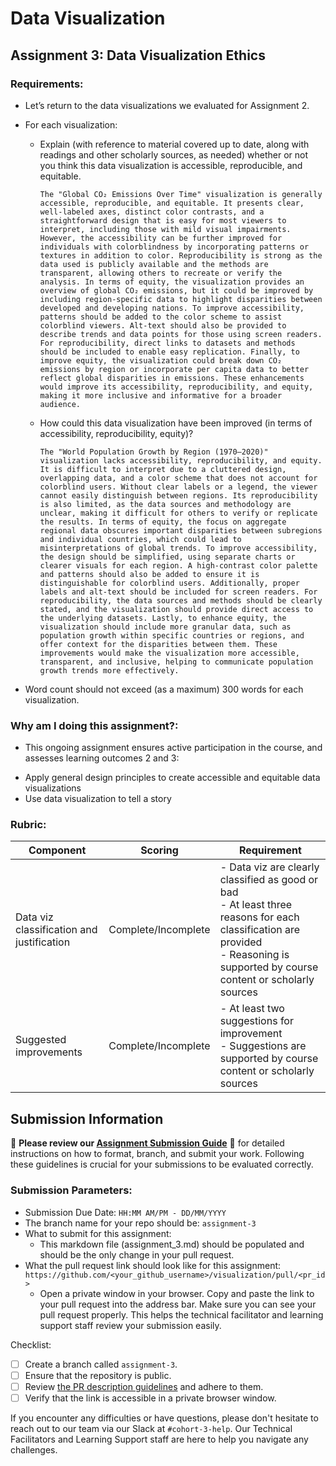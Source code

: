 # Data Visualization

## Assignment 3: Data Visualization Ethics

### Requirements:
- Let’s return to the data visualizations we evaluated for Assignment 2.  
- For each visualization: 
    - Explain (with reference to material covered up to date, along with readings and other scholarly sources, as needed) whether or not you think this data visualization is accessible, reproducible, and equitable. 
        ```
        The "Global CO₂ Emissions Over Time" visualization is generally accessible, reproducible, and equitable. It presents clear, well-labeled axes, distinct color contrasts, and a straightforward design that is easy for most viewers to interpret, including those with mild visual impairments. However, the accessibility can be further improved for individuals with colorblindness by incorporating patterns or textures in addition to color. Reproducibility is strong as the data used is publicly available and the methods are transparent, allowing others to recreate or verify the analysis. In terms of equity, the visualization provides an overview of global CO₂ emissions, but it could be improved by including region-specific data to highlight disparities between developed and developing nations. To improve accessibility, patterns should be added to the color scheme to assist colorblind viewers. Alt-text should also be provided to describe trends and data points for those using screen readers. For reproducibility, direct links to datasets and methods should be included to enable easy replication. Finally, to improve equity, the visualization could break down CO₂ emissions by region or incorporate per capita data to better reflect global disparities in emissions. These enhancements would improve its accessibility, reproducibility, and equity, making it more inclusive and informative for a broader audience.

        ```
    - How could this data visualization have been improved (in terms of accessibility, reproducibility, equity)?  
        ```
      The "World Population Growth by Region (1970–2020)" visualization lacks accessibility, reproducibility, and equity. It is difficult to interpret due to a cluttered design, overlapping data, and a color scheme that does not account for colorblind users. Without clear labels or a legend, the viewer cannot easily distinguish between regions. Its reproducibility is also limited, as the data sources and methodology are unclear, making it difficult for others to verify or replicate the results. In terms of equity, the focus on aggregate regional data obscures important disparities between subregions and individual countries, which could lead to misinterpretations of global trends. To improve accessibility, the design should be simplified, using separate charts or clearer visuals for each region. A high-contrast color palette and patterns should also be added to ensure it is distinguishable for colorblind users. Additionally, proper labels and alt-text should be included for screen readers. For reproducibility, the data sources and methods should be clearly stated, and the visualization should provide direct access to the underlying datasets. Lastly, to enhance equity, the visualization should include more granular data, such as population growth within specific countries or regions, and offer context for the disparities between them. These improvements would make the visualization more accessible, transparent, and inclusive, helping to communicate population growth trends more effectively.

        ```

- Word count should not exceed (as a maximum) 300 words for each visualization. 

### Why am I doing this assignment?:
- This ongoing assignment ensures active participation in the course, and assesses learning outcomes 2 and 3:  
* Apply general design principles to create accessible and equitable data visualizations
* Use data visualization to tell a story

### Rubric:
| Component               | Scoring   | Requirement                                                 |
|-------------------------|-----------|-------------------------------------------------------------|
| Data viz classification and justification | Complete/Incomplete | - Data viz are clearly classified as good or bad<br />- At least three reasons for each classification are provided<br />- Reasoning is supported by course content or scholarly sources |
| Suggested improvements  | Complete/Incomplete | - At least two suggestions for improvement<br />- Suggestions are supported by course content or scholarly sources |

## Submission Information

🚨 **Please review our [Assignment Submission Guide](https://github.com/UofT-DSI/onboarding/blob/main/onboarding_documents/submissions.md)** 🚨 for detailed instructions on how to format, branch, and submit your work. Following these guidelines is crucial for your submissions to be evaluated correctly.

### Submission Parameters:
* Submission Due Date: `HH:MM AM/PM - DD/MM/YYYY`
* The branch name for your repo should be: `assignment-3`
* What to submit for this assignment:
    * This markdown file (assignment_3.md) should be populated and should be the only change in your pull request.
* What the pull request link should look like for this assignment: `https://github.com/<your_github_username>/visualization/pull/<pr_id>`
    * Open a private window in your browser. Copy and paste the link to your pull request into the address bar. Make sure you can see your pull request properly. This helps the technical facilitator and learning support staff review your submission easily.

Checklist:
- [ ] Create a branch called `assignment-3`.
- [ ] Ensure that the repository is public.
- [ ] Review [the PR description guidelines](https://github.com/UofT-DSI/onboarding/blob/main/onboarding_documents/submissions.md#guidelines-for-pull-request-descriptions) and adhere to them.
- [ ] Verify that the link is accessible in a private browser window.

If you encounter any difficulties or have questions, please don't hesitate to reach out to our team via our Slack at `#cohort-3-help`. Our Technical Facilitators and Learning Support staff are here to help you navigate any challenges.
